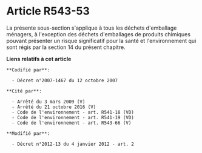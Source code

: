 # Article R543-53

La présente sous-section s'applique à tous les déchets d'emballage ménagers, à l'exception des déchets d'emballages de
produits chimiques pouvant présenter un risque significatif pour la santé et l'environnement qui sont régis par la section 14
du présent chapitre.

**Liens relatifs à cet article**

	**Codifié par**:

	  - Décret n°2007-1467 du 12 octobre 2007

	**Cité par**:

	  - Arrêté du 3 mars 2009 (V)
	  - Arrêté du 21 octobre 2016 (V)
	  - Code de l'environnement - art. R541-18 (VD)
	  - Code de l'environnement - art. R541-19 (VD)
	  - Code de l'environnement - art. R543-66 (V)

	**Modifié par**:

	  - Décret n°2012-13 du 4 janvier 2012 - art. 2

